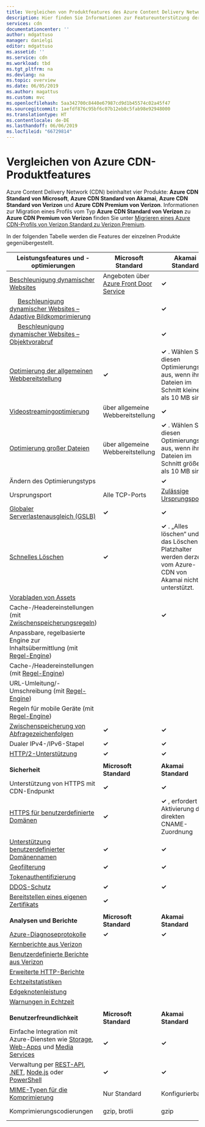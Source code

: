 ```yaml
---
title: Vergleichen von Produktfeatures des Azure Content Delivery Network (CDN) | Microsoft-Dokumentation
description: Hier finden Sie Informationen zur Featureunterstützung der Azure CDN-Produkte (Content Delivery Network).
services: cdn
documentationcenter: ''
author: mdgattuso
manager: danielgi
editor: mdgattuso
ms.assetid: ''
ms.service: cdn
ms.workload: tbd
ms.tgt_pltfrm: na
ms.devlang: na
ms.topic: overview
ms.date: 06/05/2019
ms.author: magattus
ms.custom: mvc
ms.openlocfilehash: 5aa342700c8440e67987cd9d1b45574c02a45f47
ms.sourcegitcommit: 1aefdf876c95bf6c07b12eb8c5fab98e92948000
ms.translationtype: HT
ms.contentlocale: de-DE
ms.lasthandoff: 06/06/2019
ms.locfileid: "66729814"
---
```

# <a name="compare-azure-cdn-product-features"></a>Vergleichen von Azure CDN-Produktfeatures

Azure Content Delivery Network (CDN) beinhaltet vier Produkte: **Azure CDN Standard von Microsoft**, **Azure CDN Standard von Akamai**, **Azure CDN Standard von Verizon** und **Azure CDN Premium von Verizon**. Informationen zur Migration eines Profils vom Typ **Azure CDN Standard von Verizon** zu **Azure CDN Premium von Verizon** finden Sie unter [Migrieren eines Azure CDN-Profils von Verizon Standard zu Verizon Premium](cdn-migrate.md).

In der folgenden Tabelle werden die Features der einzelnen Produkte gegenübergestellt.

| **Leistungsfeatures und -optimierungen** | **Microsoft Standard** | **Akamai Standard** | **Verizon Standard** | **Verizon Premium** |
| --- | --- | --- | --- | --- |
| [Beschleunigung dynamischer Websites](https://docs.microsoft.com/azure/cdn/cdn-dynamic-site-acceleration)  | Angeboten über [Azure Front Door Service](https://docs.microsoft.com/azure/frontdoor/front-door-overview) | **&#x2713;**  | **&#x2713;** | **&#x2713;** |
| &nbsp;&nbsp;&nbsp;&nbsp;&nbsp;[Beschleunigung dynamischer Websites – Adaptive Bildkomprimierung](https://docs.microsoft.com/azure/cdn/cdn-dynamic-site-acceleration#adaptive-image-compression-azure-cdn-from-akamai-only)  |  | **&#x2713;**  |  |  |
| &nbsp;&nbsp;&nbsp;&nbsp;&nbsp;[Beschleunigung dynamischer Websites – Objektvorabruf](https://docs.microsoft.com/azure/cdn/cdn-dynamic-site-acceleration#object-prefetch-azure-cdn-from-akamai-only)  |  | **&#x2713;**  |  |  |
| [Optimierung der allgemeinen Webbereitstellung](https://docs.microsoft.com/azure/cdn/cdn-optimization-overview#general-web-delivery)  | **&#x2713;** | **&#x2713;** . Wählen Sie diesen Optimierungstyp aus, wenn ihre Dateien im Schnitt kleiner als 10 MB sind.  | **&#x2713;** |  **&#x2713;** |
| [Videostreamingoptimierung](https://docs.microsoft.com/azure/cdn/cdn-media-streaming-optimization)  | über allgemeine Webbereitstellung | **&#x2713;**  | über allgemeine Webbereitstellung |  über allgemeine Webbereitstellung |
| [Optimierung großer Dateien](https://docs.microsoft.com/azure/cdn/cdn-large-file-optimization)  | über allgemeine Webbereitstellung | **&#x2713;** . Wählen Sie diesen Optimierungstyp aus, wenn ihre Dateien im Schnitt größer als 10 MB sind.   | über allgemeine Webbereitstellung |  über allgemeine Webbereitstellung |
| Ändern des Optimierungstyps | |**&#x2713;** | | |
| Ursprungsport |Alle TCP-Ports |[Zulässige Ursprungsports](https://docs.microsoft.com/previous-versions/azure/mt757337(v%3Dazure.100)#allowed-origin-ports) |Alle TCP-Ports |Alle TCP-Ports |
| [Globaler Serverlastenausgleich (GSLB)](https://docs.microsoft.com/azure/traffic-manager/traffic-manager-load-balancing-azure)  | **&#x2713;** |**&#x2713;** |**&#x2713;** |**&#x2713;** |
| [Schnelles Löschen](cdn-purge-endpoint.md)  | **&#x2713;** |**&#x2713;** . „Alles löschen“ und das Löschen mit Platzhalter werden derzeit vom Azure-CDN von Akamai nicht unterstützt. |**&#x2713;** |**&#x2713;** |
| [Vorabladen von Assets](cdn-preload-endpoint.md)  |  | |**&#x2713;** |**&#x2713;** |
| Cache-/Headereinstellungen (mit [Zwischenspeicherungsregeln](cdn-caching-rules.md))  |  |**&#x2713;** |**&#x2713;** | |
| Anpassbare, regelbasierte Engine zur Inhaltsübermittlung (mit [Regel-Engine](cdn-rules-engine.md))  |  | | |**&#x2713;** |
| Cache-/Headereinstellungen (mit [Regel-Engine](cdn-rules-engine.md))  |  | | |**&#x2713;** |
| URL-Umleitung/-Umschreibung (mit [Regel-Engine](cdn-rules-engine.md))  |  | | |**&#x2713;** |
| Regeln für mobile Geräte (mit [Regel-Engine](cdn-rules-engine.md))  |  | | |**&#x2713;** |
| [Zwischenspeicherung von Abfragezeichenfolgen](cdn-query-string.md)  | **&#x2713;** |**&#x2713;** |**&#x2713;** |**&#x2713;** |
| Dualer IPv4-/IPv6-Stapel | **&#x2713;** |**&#x2713;** |**&#x2713;** |**&#x2713;** |
| [HTTP/2-Unterstützung](cdn-http2.md)  | **&#x2713;** |**&#x2713;** |**&#x2713;** |**&#x2713;** |
||||
 **Sicherheit** | **Microsoft Standard** | **Akamai Standard** | **Verizon Standard** | **Verizon Premium** | 
| Unterstützung von HTTPS mit CDN-Endpunkt | **&#x2713;** |**&#x2713;** |**&#x2713;** |**&#x2713;** |
| [HTTPS für benutzerdefinierte Domänen](cdn-custom-ssl.md)  | **&#x2713;** | **&#x2713;** , erfordert die Aktivierung der direkten CNAME-Zuordnung |**&#x2713;** |**&#x2713;** |
| [Unterstützung benutzerdefinierter Domänennamen](cdn-map-content-to-custom-domain.md)  | **&#x2713;** |**&#x2713;** |**&#x2713;** |**&#x2713;** |
| [Geofilterung](cdn-restrict-access-by-country.md)  | **&#x2713;** |**&#x2713;** |**&#x2713;** |**&#x2713;** |
| [Tokenauthentifizierung](cdn-token-auth.md)  |  |  |  |**&#x2713;**| 
| [DDOS-Schutz](https://www.us-cert.gov/ncas/tips/ST04-015)  | **&#x2713;** |**&#x2713;** |**&#x2713;** |**&#x2713;** |
| [Bereitstellen eines eigenen Zertifikats](cdn-custom-ssl.md?tabs=option-2-enable-https-with-your-own-certificate#ssl-certificates) |**&#x2713;** |  | **&#x2713;** | **&#x2713;** |
||||
| **Analysen und Berichte** | **Microsoft Standard** | **Akamai Standard** | **Verizon Standard** | **Verizon Premium** | 
| [Azure-Diagnoseprotokolle](cdn-azure-diagnostic-logs.md)  | **&#x2713;** | **&#x2713;** |**&#x2713;** |**&#x2713;** |
| [Kernberichte aus Verizon](cdn-analyze-usage-patterns.md)  |  | |**&#x2713;** |**&#x2713;** |
| [Benutzerdefinierte Berichte aus Verizon](cdn-verizon-custom-reports.md)  |  | |**&#x2713;** |**&#x2713;** |
| [Erweiterte HTTP-Berichte](cdn-advanced-http-reports.md)  |  | | |**&#x2713;** |
| [Echtzeitstatistiken](cdn-real-time-stats.md)  |  | | |**&#x2713;** |
| [Edgeknotenleistung](cdn-edge-performance.md)  |  | | |**&#x2713;** |
| [Warnungen in Echtzeit](cdn-real-time-alerts.md)  |  | | |**&#x2713;** |
||||
| **Benutzerfreundlichkeit** | **Microsoft Standard** | **Akamai Standard** | **Verizon Standard** | **Verizon Premium** | 
| Einfache Integration mit Azure-Diensten wie [Storage](cdn-create-a-storage-account-with-cdn.md), [Web-Apps](cdn-add-to-web-app.md) und [Media Services](../media-services/media-services-portal-manage-streaming-endpoints.md)  | **&#x2713;** |**&#x2713;** |**&#x2713;** |**&#x2713;** |
| Verwaltung per [REST-API](/rest/api/cdn/), [.NET](cdn-app-dev-net.md), [Node.js](cdn-app-dev-node.md) oder [PowerShell](cdn-manage-powershell.md)  | **&#x2713;** |**&#x2713;** |**&#x2713;** |**&#x2713;** |
| [MIME-Typen für die Komprimierung](https://docs.microsoft.com/azure/cdn/cdn-improve-performance)  |Nur Standard |Konfigurierbar |Konfigurierbar  |Konfigurierbar  |
| Komprimierungscodierungen  |gzip, brotli |gzip |gzip, deflate, bzip2, brotili  |gzip, deflate, bzip2, brotili  |






